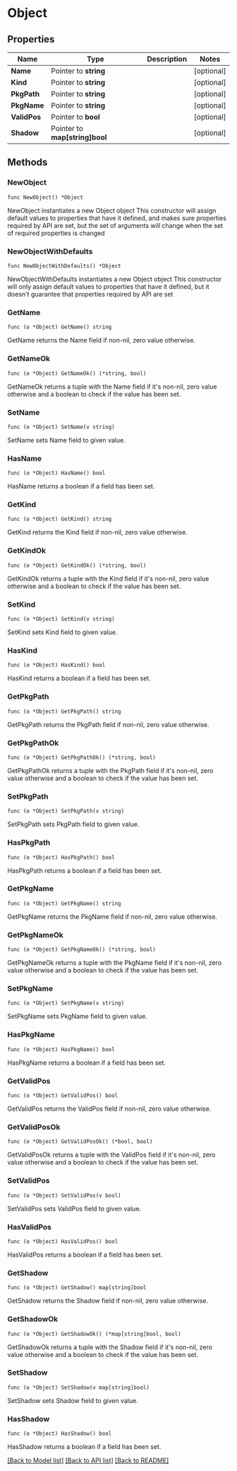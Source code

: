 # Object

## Properties

Name | Type | Description | Notes
------------ | ------------- | ------------- | -------------
**Name** | Pointer to **string** |  | [optional] 
**Kind** | Pointer to **string** |  | [optional] 
**PkgPath** | Pointer to **string** |  | [optional] 
**PkgName** | Pointer to **string** |  | [optional] 
**ValidPos** | Pointer to **bool** |  | [optional] 
**Shadow** | Pointer to **map[string]bool** |  | [optional] 

## Methods

### NewObject

`func NewObject() *Object`

NewObject instantiates a new Object object
This constructor will assign default values to properties that have it defined,
and makes sure properties required by API are set, but the set of arguments
will change when the set of required properties is changed

### NewObjectWithDefaults

`func NewObjectWithDefaults() *Object`

NewObjectWithDefaults instantiates a new Object object
This constructor will only assign default values to properties that have it defined,
but it doesn't guarantee that properties required by API are set

### GetName

`func (o *Object) GetName() string`

GetName returns the Name field if non-nil, zero value otherwise.

### GetNameOk

`func (o *Object) GetNameOk() (*string, bool)`

GetNameOk returns a tuple with the Name field if it's non-nil, zero value otherwise
and a boolean to check if the value has been set.

### SetName

`func (o *Object) SetName(v string)`

SetName sets Name field to given value.

### HasName

`func (o *Object) HasName() bool`

HasName returns a boolean if a field has been set.

### GetKind

`func (o *Object) GetKind() string`

GetKind returns the Kind field if non-nil, zero value otherwise.

### GetKindOk

`func (o *Object) GetKindOk() (*string, bool)`

GetKindOk returns a tuple with the Kind field if it's non-nil, zero value otherwise
and a boolean to check if the value has been set.

### SetKind

`func (o *Object) SetKind(v string)`

SetKind sets Kind field to given value.

### HasKind

`func (o *Object) HasKind() bool`

HasKind returns a boolean if a field has been set.

### GetPkgPath

`func (o *Object) GetPkgPath() string`

GetPkgPath returns the PkgPath field if non-nil, zero value otherwise.

### GetPkgPathOk

`func (o *Object) GetPkgPathOk() (*string, bool)`

GetPkgPathOk returns a tuple with the PkgPath field if it's non-nil, zero value otherwise
and a boolean to check if the value has been set.

### SetPkgPath

`func (o *Object) SetPkgPath(v string)`

SetPkgPath sets PkgPath field to given value.

### HasPkgPath

`func (o *Object) HasPkgPath() bool`

HasPkgPath returns a boolean if a field has been set.

### GetPkgName

`func (o *Object) GetPkgName() string`

GetPkgName returns the PkgName field if non-nil, zero value otherwise.

### GetPkgNameOk

`func (o *Object) GetPkgNameOk() (*string, bool)`

GetPkgNameOk returns a tuple with the PkgName field if it's non-nil, zero value otherwise
and a boolean to check if the value has been set.

### SetPkgName

`func (o *Object) SetPkgName(v string)`

SetPkgName sets PkgName field to given value.

### HasPkgName

`func (o *Object) HasPkgName() bool`

HasPkgName returns a boolean if a field has been set.

### GetValidPos

`func (o *Object) GetValidPos() bool`

GetValidPos returns the ValidPos field if non-nil, zero value otherwise.

### GetValidPosOk

`func (o *Object) GetValidPosOk() (*bool, bool)`

GetValidPosOk returns a tuple with the ValidPos field if it's non-nil, zero value otherwise
and a boolean to check if the value has been set.

### SetValidPos

`func (o *Object) SetValidPos(v bool)`

SetValidPos sets ValidPos field to given value.

### HasValidPos

`func (o *Object) HasValidPos() bool`

HasValidPos returns a boolean if a field has been set.

### GetShadow

`func (o *Object) GetShadow() map[string]bool`

GetShadow returns the Shadow field if non-nil, zero value otherwise.

### GetShadowOk

`func (o *Object) GetShadowOk() (*map[string]bool, bool)`

GetShadowOk returns a tuple with the Shadow field if it's non-nil, zero value otherwise
and a boolean to check if the value has been set.

### SetShadow

`func (o *Object) SetShadow(v map[string]bool)`

SetShadow sets Shadow field to given value.

### HasShadow

`func (o *Object) HasShadow() bool`

HasShadow returns a boolean if a field has been set.


[[Back to Model list]](../README.md#documentation-for-models) [[Back to API list]](../README.md#documentation-for-api-endpoints) [[Back to README]](../README.md)


